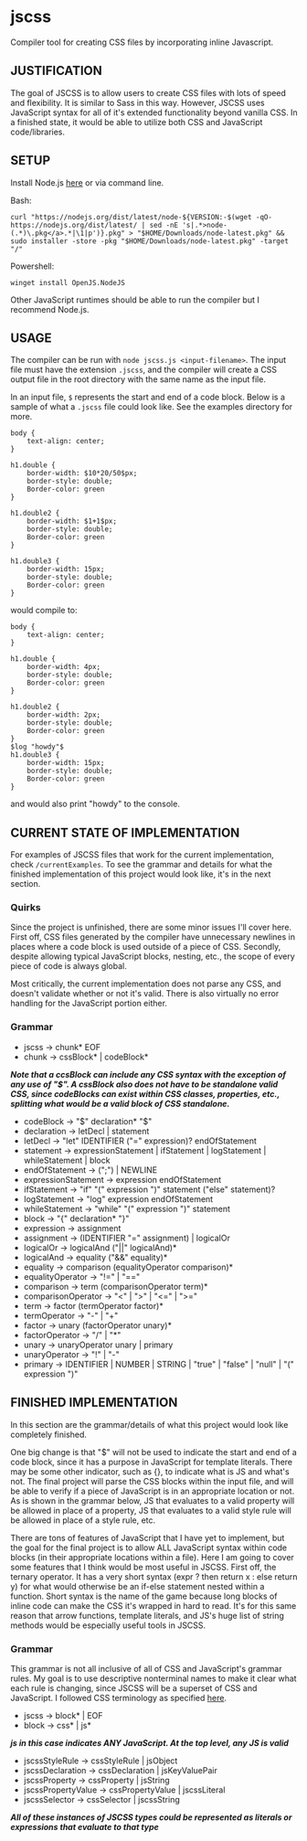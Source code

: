 # jscss

Compiler tool for creating CSS files by incorporating inline Javascript.

## JUSTIFICATION

The goal of JSCSS is to allow users to create CSS files with lots of speed and flexibility. It is similar to Sass in this way. However, JSCSS uses JavaScript syntax for all of it's extended functionality beyond vanilla CSS. In a finished state, it would be able to utilize both CSS and JavaScript code/libraries.

## SETUP

Install Node.js [here](https://nodejs.org/en/download/) or via command line.

  Bash: 
  ```
  curl "https://nodejs.org/dist/latest/node-${VERSION:-$(wget -qO- https://nodejs.org/dist/latest/ | sed -nE 's|.*>node-(.*)\.pkg</a>.*|\1|p')}.pkg" > "$HOME/Downloads/node-latest.pkg" && sudo installer -store -pkg "$HOME/Downloads/node-latest.pkg" -target "/"
  ```
  Powershell: 
  ```
  winget install OpenJS.NodeJS
  ```

Other JavaScript runtimes should be able to run the compiler but I recommend Node.js.

## USAGE

The compiler can be run with `node jscss.js <input-filename>`.
The input file must have the extension `.jscss`, and the compiler will create a CSS output file in the root directory with the same name as the input file. 

In an input file, `$` represents the start and end of a code block. Below is a sample of what a `.jscss` file could look like. See the examples directory for more.
```
body {
    text-align: center;
}
    
h1.double {
    border-width: $10*20/50$px;
    border-style: double;
    Border-color: green
}
    
h1.double2 {
    border-width: $1+1$px;
    border-style: double;
    Border-color: green
}

h1.double3 {
    border-width: 15px;
    border-style: double;
    Border-color: green
}
```

would compile to:

```
body {
    text-align: center;
}
    
h1.double {
    border-width: 4px;
    border-style: double;
    Border-color: green
}
    
h1.double2 {
    border-width: 2px;
    border-style: double;
    Border-color: green
}
$log "howdy"$
h1.double3 {
    border-width: 15px;
    border-style: double;
    Border-color: green
}
```

and would also print "howdy" to the console.

## CURRENT STATE OF IMPLEMENTATION

For examples of JSCSS files that work for the current implementation, check `/currentExamples`. To see the grammar and details for what the finished implementation of this project would look like, it's in the next section.

### Quirks

Since the project is unfinished, there are some minor issues I'll cover here. First off, CSS files generated by the compiler have unnecessary newlines in places where a code block is used outside of a piece of CSS. Secondly, despite allowing typical JavaScript blocks, nesting, etc., the scope of every piece of code is always global. 

Most critically, the current implementation does not parse any CSS, and doesn't validate whether or not it's valid. There is also virtually no error handling for the JavaScript portion either.

### Grammar

- jscss -> chunk* EOF
- chunk -> cssBlock* | codeBlock*

***Note that a ccsBlock can include any CSS syntax with the exception of any use of "$". A cssBlock also does not have to be standalone valid CSS, since codeBlocks can exist within CSS classes, properties, etc., splitting what would be a valid block of CSS standalone.***

- codeBlock -> "$" declaration* "$"
- declaration -> letDecl | statement
- letDecl -> "let" IDENTIFIER ("=" expression)? endOfStatement
- statement -> expressionStatement | ifStatement | logStatement | whileStatement | block
- endOfStatement -> (";") | NEWLINE
- expressionStatement -> expression endOfStatement
- ifStatement -> "if" "(" expression ")" statement ("else" statement)?
- logStatement -> "log" expression endOfStatement
- whileStatement -> "while" "(" expression ")" statement
- block -> "{" declaration* "}"
- expression -> assignment
- assignment -> (IDENTIFIER "=" assignment) | logicalOr
- logicalOr -> logicalAnd ("||" logicalAnd)*
- logicalAnd -> equality ("&&" equality)*
- equality -> comparison (equalityOperator comparison)*
- equalityOperator -> "!=" | "=="
- comparison -> term (comparisonOperator term)*
- comparisonOperator -> "<" | ">" | "<=" | ">="
- term -> factor (termOperator factor)*
- termOperator -> "-" | "+"
- factor -> unary (factorOperator unary)*
- factorOperator -> "/" | "*"
- unary -> unaryOperator unary | primary
- unaryOperator -> "!" | "-"
- primary -> IDENTIFIER | NUMBER | STRING | "true" | "false" | "null" | "(" expression ")"

## FINISHED IMPLEMENTATION

In this section are the grammar/details of what this project would look like completely finished.

One big change is that "$" will not be used to indicate the start and end of a code block, since it has a purpose in JavaScript for template literals. There may be some other indicator, such as {}, to indicate what is JS and what's not. The final project will parse the CSS blocks within the input file, and will be able to verify if a piece of JavaScript is in an appropriate location or not. As is shown in the grammar below, JS that evaluates to a valid property will be allowed in place of a property, JS that evaluates to a valid style rule will be allowed in place of a style rule, etc.

There are tons of features of JavaScript that I have yet to implement, but the goal for the final project is to allow ALL JavaScript syntax within code blocks (in their appropriate locations within a file). Here I am going to cover some features that I think would be most useful in JSCSS. First off, the ternary operator. It has a very short syntax (expr ? then return x : else return y) for what would otherwise be an if-else statement nested within a function. Short syntax is the name of the game because long blocks of inline code can make the CSS it's wrapped in hard to read. It's for this same reason that arrow functions, template literals, and JS's huge list of string methods would be especially useful tools in JSCSS.

### Grammar

This grammar is not all inclusive of all of CSS and JavaScript's grammar rules. My goal is to use descriptive nonterminal names to make it clear what each rule is changing, since JSCSS will be a superset of CSS and JavaScript. I followed CSS terminology as specified [here](https://www.impressivewebs.com/css-terms-definitions/).

- jscss -> block* | EOF
- block -> css* | js*

***js in this case indicates ANY JavaScript. At the top level, any JS is valid***

- jscssStyleRule -> cssStyleRule | jsObject
- jscssDeclaration -> cssDeclaration | jsKeyValuePair
- jscssProperty -> cssProperty | jsString
- jscssPropertyValue -> cssPropertyValue | jscssLiteral
- jscssSelector -> cssSelector | jscssString

***All of these instances of JSCSS types could be represented as literals or expressions that evaluate to that type***
